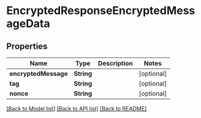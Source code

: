 # EncryptedResponseEncryptedMessageData

## Properties
Name | Type | Description | Notes
------------ | ------------- | ------------- | -------------
**encryptedMessage** | **String** |  | [optional] 
**tag** | **String** |  | [optional] 
**nonce** | **String** |  | [optional] 

[[Back to Model list]](../README.md#models) [[Back to API list]](../README.md#api-endpoints) [[Back to README]](../README.md)


